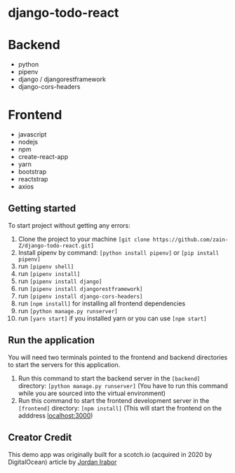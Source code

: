 # django-todo-react

# Backend

- python
- pipenv
- django / djangorestframework
- django-cors-headers

# Frontend

- javascript
- nodejs
- npm
- create-react-app
- yarn
- bootstrap
- reactstrap
- axios

## Getting started

To start project without getting any errors:

1. Clone the project to your machine `[git clone https://github.com/zain-Z/django-todo-react.git]`
2. Install pipenv by command: `[python install pipenv]` or `[pip install pipenv]`
3. run `[pipenv shell]`
4. run `[pipenv install]`
5. run `[pipenv install django]`
6. run `[pipenv install djangorestframework]`
7. run `[pipenv install django-cors-headers]`
8. run `[npm install]` for installing all frontend dependencies
9. run `[python manage.py runserver]`
10. run `[yarn start]` if you installed yarn or you can use `[npm start]`

## Run the application

You will need two terminals pointed to the frontend and backend directories to start the servers for this application.

1. Run this command to start the backend server in the `[backend]` directory: `[python manage.py runserver]` (You have to run this command while you are sourced into the virtual environment)
2. Run this command to start the frontend development server in the `[frontend]` directory: `[npm install]` (This will start the frontend on the adddress [localhost:3000](http://localhost:3000))

## Creator Credit

This demo app was originally built for a scotch.io (acquired in 2020 by DigitalOcean) article by [Jordan Irabor](https://github.com/Jordanirabor/django-todo-react)
